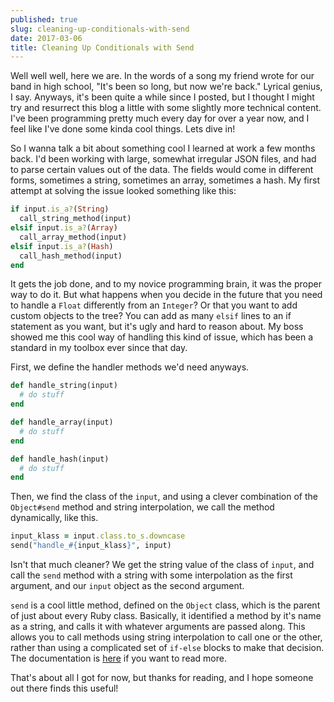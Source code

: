 ```yaml
---
published: true
slug: cleaning-up-conditionals-with-send
date: 2017-03-06
title: Cleaning Up Conditionals with Send
---
```


Well well well, here we are. In the words of a song my friend wrote for our band in high school, "It's been so long, but now we're back." Lyrical genius, I say. Anyways, it's been quite a while since I posted, but I thought I might try and resurrect this blog a little with some slightly more technical content. I've been programming pretty much every day for over a year now, and I feel like I've done some kinda cool things. Lets dive in!

So I wanna talk a bit about something cool I learned at work a few months back. I'd been working with large, somewhat irregular JSON files, and had to parse certain values out of the data. The fields would come in different forms, sometimes a string, sometimes an array, sometimes a hash. My first attempt at solving the issue looked something like this:  
```ruby
if input.is_a?(String)
  call_string_method(input)
elsif input.is_a?(Array)
  call_array_method(input)
elsif input.is_a?(Hash)
  call_hash_method(input)
end
```

It gets the job done, and to my novice programming brain, it was the proper way to do it. But what happens when you decide in the future that you need to handle a `Float` differently from an `Integer`? Or that you want to add custom objects to the tree? You can add as many `elsif` lines to an if statement as you want, but it's ugly and hard to reason about. My boss showed me this cool way of handling this kind of issue, which has been a standard in my toolbox ever since that day.

First, we define the handler methods we'd need anyways.  
```ruby
def handle_string(input)
  # do stuff
end

def handle_array(input)
  # do stuff
end

def handle_hash(input)
  # do stuff
end
```

Then, we find the class of the `input`, and using a clever combination of the `Object#send` method and string interpolation, we call the method dynamically, like this.  
```ruby
input_klass = input.class.to_s.downcase
send("handle_#{input_klass}", input)
```
Isn't that much cleaner? We get the string value of the class of `input`, and call the `send` method with a string with some interpolation as the first argument, and our `input` object as the second argument.

`send` is a cool little method, defined on the `Object` class, which is the parent of just about every Ruby class. Basically, it identified a method by it's name as a string, and calls it with whatever arguments are passed along. This allows you to call methods using string interpolation to call one or the other, rather than using a complicated set of `if-else` blocks to make that decision. The documentation is [here](http://ruby-doc.org/core-2.4.0/Object.html#method-i-send) if you want to read more.

That's about all I got for now, but thanks for reading, and I hope someone out there finds this useful!
